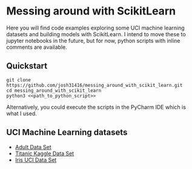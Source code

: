 # Messing around with ScikitLearn

Here you will find code examples exploring some UCI machine learning datasets and building models with ScikitLearn.
I intend to move these to jupyter notebooks in the future, but for now, python scripts with inline comments are available.

## Quickstart

```
git clone https://github.com/josh31416/messing_around_with_scikit_learn.git
cd messing_around_with_scikit_learn
python3 <<path_to_python_script>>
```

Alternatively, you could execute the scripts in the PyCharm IDE which is what I used.

## UCI Machine Learning datasets

- [Adult Data Set](https://github.com/josh31416/messing_around_with_scikit_learn/tree/master/adult_uci_dataset)
- [Titanic Kaggle Data Set](https://github.com/josh31416/messing_around_with_scikit_learn/tree/master/titanic_kaggle)
- [Iris UCI Data Set](https://github.com/josh31416/messing_around_with_scikit_learn/tree/master/iris_uci_dataset)
